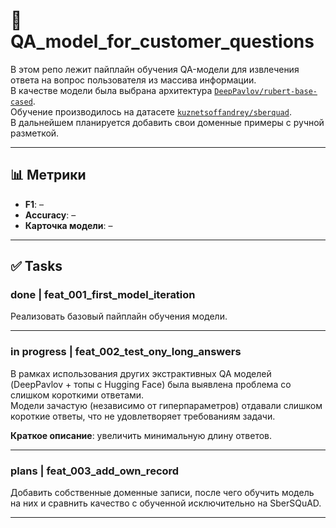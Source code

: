 # 🧠 QA_model_for_customer_questions

В этом репо лежит пайплайн обучения QA-модели для извлечения ответа на вопрос пользователя из массива информации.  
В качестве модели была выбрана архитектура [`DeepPavlov/rubert-base-cased`](https://huggingface.co/DeepPavlov/rubert-base-cased).  
Обучение производилось на датасете [`kuznetsoffandrey/sberquad`](https://huggingface.co/datasets/kuznetsoffandrey/sberquad).  
В дальнейшем планируется добавить свои доменные примеры с ручной разметкой. 

---

## 📊 Метрики

- **F1**: –  
- **Accuracy**: –  
- **Карточка модели**: –

---

## ✅ Tasks

### done | feat_001_first_model_iteration
Реализовать базовый пайплайн обучения модели.

---

### in progress | feat_002_test_ony_long_answers
В рамках использования других экстрактивных QA моделей (DeepPavlov + топы с Hugging Face) была выявлена проблема со слишком короткими ответами.  
Модели зачастую (независимо от гиперпараметров) отдавали слишком короткие ответы, что не удовлетворяет требованиям задачи.
  
**Краткое описание**: увеличить минимальную длину ответов.

---

### plans | feat_003_add_own_record
Добавить собственные доменные записи, после чего обучить модель на них и сравнить качество с обученной исключительно на SberSQuAD.

---
